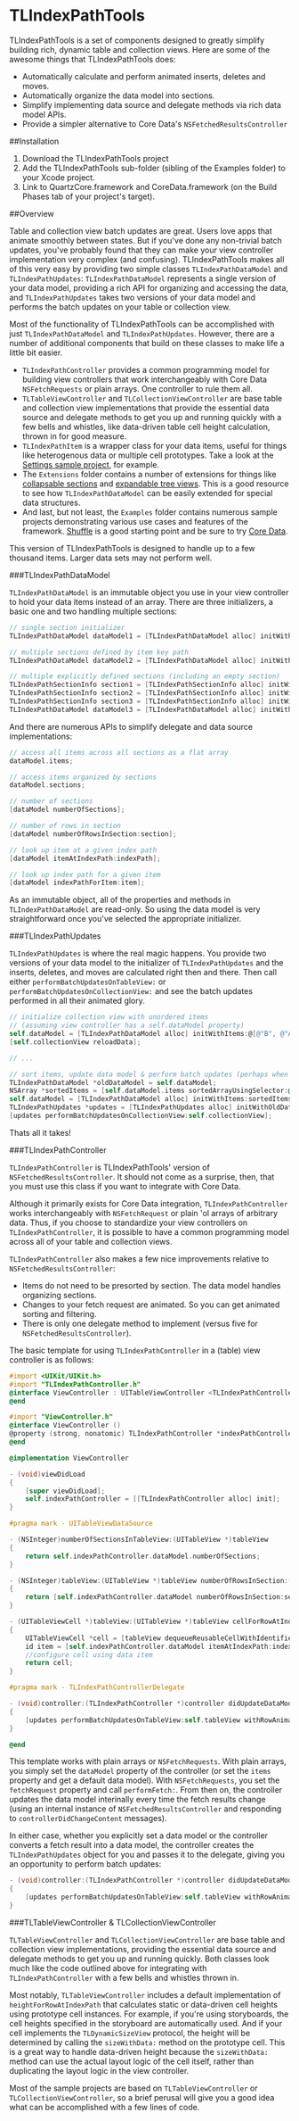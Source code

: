 TLIndexPathTools
================

TLIndexPathTools is a set of components designed to greatly simplify building
rich, dynamic table and collection views. Here are some of the awesome things that TLIndexPathTools does:

* Automatically calculate and perform animated inserts, deletes and moves.
* Automatically organize the data model into sections.
* Simplify implementing data source and delegate methods via rich data model APIs.
* Provide a simpler alternative to Core Data's `NSFetchedResultsController`

##Installation

1. Download the TLIndexPathTools project
2. Add the TLIndexPathTools sub-folder (sibling of the Examples folder) to your Xcode project.
3. Link to QuartzCore.framework and CoreData.framework (on the Build Phases tab of your project's target).

<!--CoreData is required for Core Data integration and because `TLIndexPathSectionInfo` implements the `NSFetchedResultsSectionInfo` protocol. QuartzCore is required because the Grid extension uses it.-->

##Overview

Table and collection view batch updates are great. Users love apps that animate smoothly between states. But if you've done any non-trivial batch updates, you've probably found that they can make your view controller implementation very complex (and confusing). TLIndexPathTools makes all of this very easy by providing two simple classes `TLIndexPathDataModel` and `TLIndexPathUpdates`: `TLIndexPathDataModel` represents a single version of your data model, providing a rich API for organizing and accessing the data, and `TLIndexPathUpdates` takes two versions of your data model and performs the batch updates on your table or collection view.

Most of the functionality of TLIndexPathTools can be accomplished with just `TLIndexPathDataModel` and `TLIndexPathUpdates`. However, there are a number of additional components that build on these classes to make life a little bit easier.

* `TLIndexPathController` provides a common programming model for building view controllers that work interchangeably with Core Data `NSFetchRequests` or plain arrays. One controller to rule them all.
* `TLTableViewController` and `TLCollectionViewController` are base  table and collection view implementations that provide the essential data source and delegate methods to get you up and running quickly with a few bells and whistles, like data-driven table cell height calculation, thrown in for good measure.
* `TLIndexPathItem` is a wrapper class for your data items, useful for things like heterogenous data or multiple cell prototypes. Take a look at the [Settings sample project][1], for example.
* The `Extensions` folder contains a number of extensions for things like [collapsable sections][2] and [expandable tree views][3]. This is a good resource to see how `TLIndexPathDataModel` can be easily extended for special data structures.
* And last, but not least, the `Examples` folder contains numerous sample projects demonstrating various use cases and features of the framework. [Shuffle][4] is a good starting point and be sure to try [Core Data][5].

This version of TLIndexPathTools is designed to handle up to a few thousand items. Larger data sets may not perform well.

###TLIndexPathDataModel

`TLIndexPathDataModel` is an immutable object you use in your view controller to hold your data items instead of an array. There are three initializers, a basic one and two handling multiple sections:

```Objective-C
// single section initializer
TLIndexPathDataModel dataModel1 = [TLIndexPathDataModel alloc] initWithItems:items];

// multiple sections defined by item key path
TLIndexPathDataModel dataModel2 = [TLIndexPathDataModel alloc] initWithItems:items sectionNameKeyPath:@"someKeyPath" identifierKeyPath:nil];

// multiple explicitly defined sections (including an empty section)
TLIndexPathSectionInfo section1 = [TLIndexPathSectionInfo alloc] initWithItems:@[@"Item 1.1"] name:@"Section 1"];
TLIndexPathSectionInfo section2 = [TLIndexPathSectionInfo alloc] initWithItems:@[@"Item 2.1", @"Item 2.2"] name:@"Section 2"];
TLIndexPathSectionInfo section3 = [TLIndexPathSectionInfo alloc] initWithItems:nil name:@"Section 3"];
TLIndexPathDataModel dataModel3 = [TLIndexPathDataModel alloc] initWithSectionInfos:@[section1, section2, section3] identifierKeyPath:nil];
```

And there are numerous APIs to simplify delegate and data source implementations:

```Objective-C
// access all items across all sections as a flat array
dataModel.items;

// access items organized by sections
dataModel.sections;

// number of sections
[dataModel numberOfSections];

// number of rows in section
[dataModel numberOfRowsInSection:section];

// look up item at a given index path
[dataModel itemAtIndexPath:indexPath];

// look up index path for a given item
[dataModel indexPathForItem:item];
```    

As an immutable object, all of the properties and methods in `TLIndexPathDataModel` are read-only. So using the data model is very straightforward once you've selected the appropriate initializer.

###TLIndexPathUpdates

`TLIndexPathUpdates` is where the real magic happens. You provide two versions of your data model to the initializer of `TLIndexPathUpdates` and the inserts, deletes, and moves are calculated right then and there. Then call either `performBatchUpdatesOnTableView:` or `performBatchUpdatesOnCollectionView:` and see the batch updates performed in all their animated glory.

```Objective-C
// initialize collection view with unordered items
// (assuming view controller has a self.dataModel property)
self.dataModel = [TLIndexPathDataModel alloc] initWithItems:@[@"B", @"A", @"C"];
[self.collectionView reloadData];

// ...

// sort items, update data model & perform batch updates (perhaps when a sort button it tapped)
TLIndexPathDataModel *oldDataModel = self.dataModel;
NSArray *sortedItems = [self.dataModel.items sortedArrayUsingSelector:@selector(caseInsensitiveCompare:)];
self.dataModel = [TLIndexPathDataModel alloc] initWithItems:sortedItems];
TLIndexPathUpdates *updates = [TLIndexPathUpdates alloc] initWithOldDataModel:oldDataModel updatedDataModel:self.dataModel];
[updates performBatchUpdatesOnCollectionView:self.collectionView];
```

Thats all it takes!

###TLIndexPathController

`TLIndexPathController` is TLIndexPathTools' version of `NSFetchedResultsController`. It should not come as a surprise, then, that you must use this class if you want to integrate with Core Data.

Although it primarily exists for Core Data integration, `TLIndexPathController` works interchangeably with `NSFetchRequest` or plain 'ol arrays of arbitrary data. Thus, if you choose to standardize your view controllers on `TLIndexPathController`, it is possible to have a common programming model across all of your table and collection views.

`TLIndexPathController` also makes a few nice improvements relative to `NSFetchedResultsController`:

* Items do not need to be presorted by section. The data model handles organizing sections.
* Changes to your fetch request are animated. So you can get animated sorting and filtering.
* There is only one delegate method to implement (versus five for `NSFetchedResultsController`).

The basic template for using `TLIndexPathController` in a (table) view controller is as follows:

```Objective-C
#import <UIKit/UIKit.h>
#import "TLIndexPathController.h"
@interface ViewController : UITableViewController <TLIndexPathControllerDelegate>
@end

#import "ViewController.h"
@interface ViewController ()
@property (strong, nonatomic) TLIndexPathController *indexPathController;
@end

@implementation ViewController

- (void)viewDidLoad
{
    [super viewDidLoad];
    self.indexPathController = [[TLIndexPathController alloc] init];
}

#pragma mark - UITableViewDataSource

- (NSInteger)numberOfSectionsInTableView:(UITableView *)tableView
{
    return self.indexPathController.dataModel.numberOfSections;
}

- (NSInteger)tableView:(UITableView *)tableView numberOfRowsInSection:(NSInteger)section
{
    return [self.indexPathController.dataModel numberOfRowsInSection:section];
}

- (UITableViewCell *)tableView:(UITableView *)tableView cellForRowAtIndexPath:(NSIndexPath *)indexPath
{
    UITableViewCell *cell = [tableView dequeueReusableCellWithIdentifier:@"Cell"];
    id item = [self.indexPathController.dataModel itemAtIndexPath:indexPath];
    //configure cell using data item
    return cell;
}

#pragma mark - TLIndexPathControllerDelegate

- (void)controller:(TLIndexPathController *)controller didUpdateDataModel:(TLIndexPathUpdates *)updates
{
    [updates performBatchUpdatesOnTableView:self.tableView withRowAnimation:UITableViewRowAnimationFade];    
}

@end
```

This template works with plain arrays or `NSFetchRequests`. With plain arrays, you simply set the `dataModel` property of the controller (or set the `items` property and get a default data model). With `NSFetchRequests`, you set the `fetchRequest` property and call `performFetch:`. From then on, the controller updates the data model interinally every time the fetch results change (using an internal instance of `NSFetchedResultsController` and responding to `controllerDidChangeContent` messages).

In either case, whether you explicitly set a data model or the controller converts a fetch result into a data model, the controller creates the `TLIndexPathUpdates` object for you and passes it to the delegate, giving you an opportunity to perform batch updates:

```Objective-C
- (void)controller:(TLIndexPathController *)controller didUpdateDataModel:(TLIndexPathUpdates *)updates
{
    [updates performBatchUpdatesOnTableView:self.tableView withRowAnimation:UITableViewRowAnimationFade];    
}
```

###TLTableViewController & TLCollectionViewController

`TLTableViewController` and `TLCollectionViewController` are base table and collection view implementations, providing the essential data source and delegate methods to get you up and running quickly. Both classes look much like the code outlined above for integrating with `TLIndexPathController` with a few bells and whistles thrown in.

Most notably, `TLTableViewController` includes a default implementation of `heightForRowAtIndexPath` that calculates static or data-driven cell heights using prototype cell instances. For example, if you're using storyboards, the cell heights specified in the storyboard are automatically used. And if your cell implements the `TLDynamicSizeView` protocol, the height will be determined by calling the `sizeWithData:` method on the prototype cell. This is a great way to handle data-driven height because the `sizeWithData:` method can use the actual layout logic of the cell itself, rather than duplicating the layout logic in the view controller.

Most of the sample projects are based on `TLTableViewController` or `TLCollectionViewController`, so a brief perusal will give you a good idea what can be accomplished with a few lines of code.

<!--###TLTableViewDelegateImpl and TLCollectionViewDelegateImpl

TODO

###TLIndexPathItem

TODO

###TLDynamicSizeView

TODO-->

[1]:https://github.com/wtmoose/TLIndexPathTools/blob/master/Examples/Settings/Settings/SettingsTableViewController.m
[2]:https://github.com/wtmoose/TLIndexPathTools/blob/master/Examples/Collapse/Collapse/CollapseTableViewController.m
[3]:https://github.com/wtmoose/TLIndexPathTools/blob/master/Examples/Outline/Outline/OutlineTableViewController.m
[4]:https://github.com/wtmoose/TLIndexPathTools/blob/master/Examples/Outline/Outline/OutlineTableViewController.m
[5]:https://github.com/wtmoose/TLIndexPathTools/blob/master/Examples/Core%20Data/Core%20Data/CoreDataCollectionViewController.m
